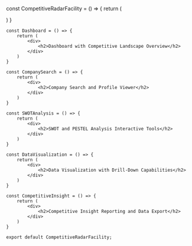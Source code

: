 const CompetitiveRadarFacility = () => {
        return (
            <div>
                <Dashboard />
                <CompanySearch />
                <SWOTAnalysis />
                <DataVisualization />
                <CompetitiveInsight />
            </div>
        )
    }

    const Dashboard = () => {
        return (
            <div>
                <h2>Dashboard with Competitive Landscape Overview</h2>
            </div>
        )
    }

    const CompanySearch = () => {
        return (
            <div>
                <h2>Company Search and Profile Viewer</h2>
            </div>
        )
    }

    const SWOTAnalysis = () => {
        return (
            <div>
                <h2>SWOT and PESTEL Analysis Interactive Tools</h2>
            </div>
        )
    }

    const DataVisualization = () => {
        return (
            <div>
                <h2>Data Visualization with Drill-Down Capabilities</h2>
            </div>
        )
    }

    const CompetitiveInsight = () => {
        return (
            <div>
                <h2>Competitive Insight Reporting and Data Export</h2>
            </div>
        )
    }

    export default CompetitiveRadarFacility;